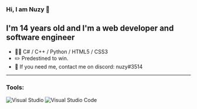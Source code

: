 <!--
:)
-->

### **Hi, I am Nuzy 🤖**

## I'm 14 years old and I'm a web developer and software engineer
-   👨‍💻 C# / C++ / Python / HTML5 / CSS3
-   :pencil2: Predestined to win.
-   :thought_balloon: If you need me, contact me on discord: nuzy#3514
---
### Tools:
![Visual Studio](https://img.shields.io/badge/Visual%20Studio-5C2D91.svg?style=for-the-badge&logo=visual-studio&logoColor=white)
![Visual Studio Code](https://img.shields.io/badge/Visual%20Studio%20Code-0078d7.svg?style=for-the-badge&logo=visual-studio-code&logoColor=white)
